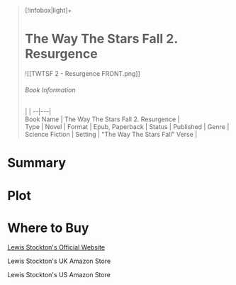 > [!infobox|light]+  
> # The Way The Stars Fall 2. Resurgence
> ![[TWTSF 2 - Resurgence FRONT.png]]
> ###### Book Information
>  |   |
> --|---|  
> Book Name | The Way The Stars Fall 2. Resurgence |  
> Type | Novel |
> Format | Epub, Paperback | 
> Status | Published | 
> Genre | Science Fiction | 
> Setting | "The Way The Stars Fall" Verse | 

# Summary

# Plot

# Where to Buy

[Lewis Stockton's Official Website](https://www.lewisstockton.com/store)

Lewis Stockton's UK Amazon Store

Lewis Stockton's US Amazon Store